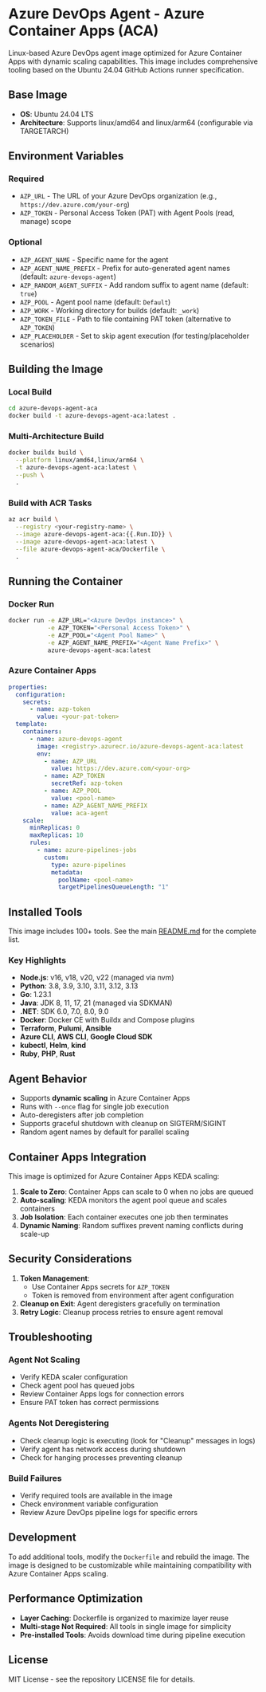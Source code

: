 # Azure DevOps Agent - Azure Container Apps (ACA)

Linux-based Azure DevOps agent image optimized for Azure Container Apps with dynamic scaling capabilities. This image includes comprehensive tooling based on the Ubuntu 24.04 GitHub Actions runner specification.

## Base Image

- **OS**: Ubuntu 24.04 LTS
- **Architecture**: Supports linux/amd64 and linux/arm64 (configurable via TARGETARCH)

## Environment Variables

### Required

- `AZP_URL` - The URL of your Azure DevOps organization (e.g., `https://dev.azure.com/your-org`)
- `AZP_TOKEN` - Personal Access Token (PAT) with Agent Pools (read, manage) scope

### Optional

- `AZP_AGENT_NAME` - Specific name for the agent
- `AZP_AGENT_NAME_PREFIX` - Prefix for auto-generated agent names (default: `azure-devops-agent`)
- `AZP_RANDOM_AGENT_SUFFIX` - Add random suffix to agent name (default: `true`)
- `AZP_POOL` - Agent pool name (default: `Default`)
- `AZP_WORK` - Working directory for builds (default: `_work`)
- `AZP_TOKEN_FILE` - Path to file containing PAT token (alternative to `AZP_TOKEN`)
- `AZP_PLACEHOLDER` - Set to skip agent execution (for testing/placeholder scenarios)

## Building the Image

### Local Build

```bash
cd azure-devops-agent-aca
docker build -t azure-devops-agent-aca:latest .
```

### Multi-Architecture Build

```bash
docker buildx build \
  --platform linux/amd64,linux/arm64 \
  -t azure-devops-agent-aca:latest \
  --push \
  .
```

### Build with ACR Tasks

```bash
az acr build \
  --registry <your-registry-name> \
  --image azure-devops-agent-aca:{{.Run.ID}} \
  --image azure-devops-agent-aca:latest \
  --file azure-devops-agent-aca/Dockerfile \
  .
```

## Running the Container

### Docker Run

```bash
docker run -e AZP_URL="<Azure DevOps instance>" \
           -e AZP_TOKEN="<Personal Access Token>" \
           -e AZP_POOL="<Agent Pool Name>" \
           -e AZP_AGENT_NAME_PREFIX="<Agent Name Prefix>" \
           azure-devops-agent-aca:latest
```

### Azure Container Apps

```yaml
properties:
  configuration:
    secrets:
      - name: azp-token
        value: <your-pat-token>
  template:
    containers:
      - name: azure-devops-agent
        image: <registry>.azurecr.io/azure-devops-agent-aca:latest
        env:
          - name: AZP_URL
            value: https://dev.azure.com/<your-org>
          - name: AZP_TOKEN
            secretRef: azp-token
          - name: AZP_POOL
            value: <pool-name>
          - name: AZP_AGENT_NAME_PREFIX
            value: aca-agent
    scale:
      minReplicas: 0
      maxReplicas: 10
      rules:
        - name: azure-pipelines-jobs
          custom:
            type: azure-pipelines
            metadata:
              poolName: <pool-name>
              targetPipelinesQueueLength: "1"
```

## Installed Tools

This image includes 100+ tools. See the main [README.md](../README.md) for the complete list.

### Key Highlights

- **Node.js**: v16, v18, v20, v22 (managed via nvm)
- **Python**: 3.8, 3.9, 3.10, 3.11, 3.12, 3.13
- **Go**: 1.23.1
- **Java**: JDK 8, 11, 17, 21 (managed via SDKMAN)
- **.NET**: SDK 6.0, 7.0, 8.0, 9.0
- **Docker**: Docker CE with Buildx and Compose plugins
- **Terraform**, **Pulumi**, **Ansible**
- **Azure CLI**, **AWS CLI**, **Google Cloud SDK**
- **kubectl**, **Helm**, **kind**
- **Ruby**, **PHP**, **Rust**

## Agent Behavior

- Supports **dynamic scaling** in Azure Container Apps
- Runs with `--once` flag for single job execution
- Auto-deregisters after job completion
- Supports graceful shutdown with cleanup on SIGTERM/SIGINT
- Random agent names by default for parallel scaling

## Container Apps Integration

This image is optimized for Azure Container Apps KEDA scaling:

1. **Scale to Zero**: Container Apps can scale to 0 when no jobs are queued
2. **Auto-scaling**: KEDA monitors the agent pool queue and scales containers
3. **Job Isolation**: Each container executes one job then terminates
4. **Dynamic Naming**: Random suffixes prevent naming conflicts during scale-up

## Security Considerations

1. **Token Management**: 
   - Use Container Apps secrets for `AZP_TOKEN`
   - Token is removed from environment after agent configuration
2. **Cleanup on Exit**: Agent deregisters gracefully on termination
3. **Retry Logic**: Cleanup process retries to ensure agent removal

## Troubleshooting

### Agent Not Scaling

- Verify KEDA scaler configuration
- Check agent pool has queued jobs
- Review Container Apps logs for connection errors
- Ensure PAT token has correct permissions

### Agents Not Deregistering

- Check cleanup logic is executing (look for "Cleanup" messages in logs)
- Verify agent has network access during shutdown
- Check for hanging processes preventing cleanup

### Build Failures

- Verify required tools are available in the image
- Check environment variable configuration
- Review Azure DevOps pipeline logs for specific errors

## Development

To add additional tools, modify the `Dockerfile` and rebuild the image. The image is designed to be customizable while maintaining compatibility with Azure Container Apps scaling.

## Performance Optimization

- **Layer Caching**: Dockerfile is organized to maximize layer reuse
- **Multi-stage Not Required**: All tools in single image for simplicity
- **Pre-installed Tools**: Avoids download time during pipeline execution

## License

MIT License - see the repository LICENSE file for details.
